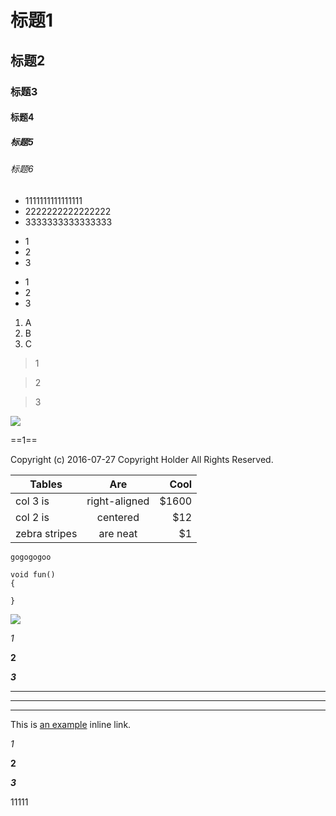 
# 标题1

## 标题2

### 标题3

#### 标题4

##### 标题5

###### 标题6



* 1111111111111111
* 2222222222222222
* 3333333333333333

+ 1
+ 2
+ 3

- 1
- 2
- 3

1. A
2. B
3. C


> 1

> 2

> 3





![](http://ww3.sinaimg.cn/large/6aee7dbbgw1effezhonxlj20e009c3yu.jpg)



==1==



Copyright (c) 2016-07-27 Copyright Holder All Rights Reserved.



| Tables        | Are           | Cool  |
| ------------- |:-------------:| -----:|
| col 3 is      | right-aligned | $1600 |
| col 2 is      | centered      |   $12 |
| zebra stripes | are neat      |    $1 |



`gogogogoo`

```
void fun()
{

}

```



![](https://pic1.zhimg.com/0f03a79c4_l.jpg)

*1*

**2**

***3***


* * *

***

- - -

This is [an example](http://example.com/ "Title") inline link.



_1_

__2__

___3___



11111

